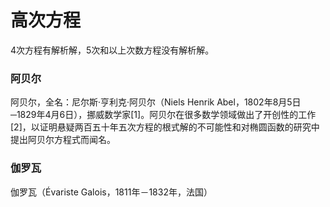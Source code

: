 # 高次方程

4次方程有解析解，5次和以上次数方程没有解析解。


### 阿贝尔
阿贝尔，全名：尼尔斯·亨利克·阿贝尔（Niels Henrik Abel，1802年8月5日─1829年4月6日），挪威数学家[1]。阿贝尔在很多数学领域做出了开创性的工作[2]，以证明悬疑两百五十年五次方程的根式解的不可能性和对椭圆函数的研究中提出阿贝尔方程式而闻名。
### 伽罗瓦
伽罗瓦（Évariste Galois，1811年－1832年，法国）